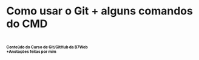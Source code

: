 <h1>Como usar o Git + alguns comandos do CMD<h1/>

<p style="font-size: 10px">
    Conteúdo do Curso de Git/GitHub da B7Web<br/>
    *Anotações feitas por mim
</p>

